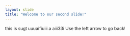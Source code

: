 ```yaml
---
layout: slide
title: "Welcome to our second slide!"
---
```

this is sugt uuuaifiuiii a aiii33i
Use the left arrow to go back!
